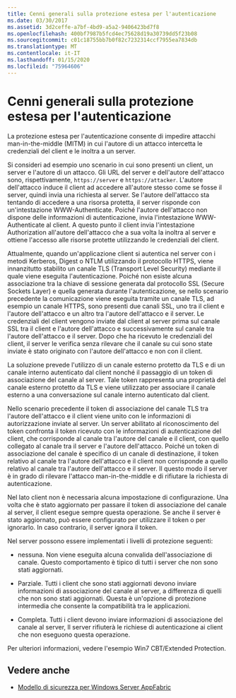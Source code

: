 ```yaml
---
title: Cenni generali sulla protezione estesa per l'autenticazione
ms.date: 03/30/2017
ms.assetid: 3d2ceffe-a7bf-4bd9-a5a2-9406423bd7f8
ms.openlocfilehash: 400bf7987b5fcd4ec75628d19a30739dd5f23b08
ms.sourcegitcommit: c01c18755bb7b0f82c7232314ccf7955ea7834db
ms.translationtype: MT
ms.contentlocale: it-IT
ms.lasthandoff: 01/15/2020
ms.locfileid: "75964606"
---
```

# <a name="extended-protection-for-authentication-overview"></a>Cenni generali sulla protezione estesa per l'autenticazione
La protezione estesa per l'autenticazione consente di impedire attacchi man-in-the-middle (MITM) in cui l'autore di un attacco intercetta le credenziali del client e le inoltra a un server.  
  
 Si consideri ad esempio uno scenario in cui sono presenti un client, un server e l'autore di un attacco. Gli URL del server e dell'autore dell'attacco sono, rispettivamente, `https://server` e `https://attacker`. L'autore dell'attacco induce il client ad accedere all'autore stesso come se fosse il server, quindi invia una richiesta al server. Se l'autore dell'attacco sta tentando di accedere a una risorsa protetta, il server risponde con un'intestazione WWW-Authenticate. Poiché l'autore dell'attacco non dispone delle informazioni di autenticazione, invia l'intestazione WWW-Authenticate al client. A questo punto il client invia l'intestazione Authorization all'autore dell'attacco che a sua volta la inoltra al server e ottiene l'accesso alle risorse protette utilizzando le credenziali del client.  
  
 Attualmente, quando un'applicazione client si autentica nel server con i metodi Kerberos, Digest o NTLM utilizzando il protocollo HTTPS, viene innanzitutto stabilito un canale TLS (Transport Level Security) mediante il quale viene eseguita l'autenticazione. Poiché non esiste alcuna associazione tra la chiave di sessione generata dal protocollo SSL (Secure Sockets Layer) e quella generata durante l'autenticazione, se nello scenario precedente la comunicazione viene eseguita tramite un canale TLS, ad esempio un canale HTTPS, sono presenti due canali SSL, uno tra il client e l'autore dell'attacco e un altro tra l'autore dell'attacco e il server. Le credenziali del client vengono inviate dal client al server prima sul canale SSL tra il client e l'autore dell'attacco e successivamente sul canale tra l'autore dell'attacco e il server. Dopo che ha ricevuto le credenziali del client, il server le verifica senza rilevare che il canale su cui sono state inviate è stato originato con l'autore dell'attacco e non con il client.  
  
 La soluzione prevede l'utilizzo di un canale esterno protetto da TLS e di un canale interno autenticato dal client nonché il passaggio di un token di associazione del canale al server. Tale token rappresenta una proprietà del canale esterno protetto da TLS e viene utilizzato per associare il canale esterno a una conversazione sul canale interno autenticato dal client.  
  
 Nello scenario precedente il token di associazione del canale TLS tra l'autore dell'attacco e il client viene unito con le informazioni di autorizzazione inviate al server. Un server abilitato al riconoscimento del token confronta il token ricevuto con le informazioni di autenticazione del client, che corrisponde al canale tra l'autore del canale e il client, con quello collegato al canale tra il server e l'autore dell'attacco. Poiché un token di associazione del canale è specifico di un canale di destinazione, il token relativo al canale tra l'autore dell'attacco e il client non corrisponde a quello relativo al canale tra l'autore dell'attacco e il server. Il questo modo il server è in grado di rilevare l'attacco man-in-the-middle e di rifiutare la richiesta di autenticazione.  
  
 Nel lato client non è necessaria alcuna impostazione di configurazione. Una volta che è stato aggiornato per passare il token di associazione del canale al server, il client esegue sempre questa operazione. Se anche il server è stato aggiornato, può essere configurato per utilizzare il token o per ignorarlo. In caso contrario, il server ignora il token.  
  
 Nel server possono essere implementati i livelli di protezione seguenti:  
  
- nessuna. Non viene eseguita alcuna convalida dell'associazione di canale. Questo comportamento è tipico di tutti i server che non sono stati aggiornati.  
  
- Parziale. Tutti i client che sono stati aggiornati devono inviare informazioni di associazione del canale al server, a differenza di quelli che non sono stati aggiornati. Questa è un'opzione di protezione intermedia che consente la compatibilità tra le applicazioni.  
  
- Completa. Tutti i client devono inviare informazioni di associazione del canale al server, Il server rifiuterà le richiese di autenticazione ai client che non eseguono questa operazione.  
  
 Per ulteriori informazioni, vedere l'esempio Win7 CBT/Extended Protection.  
  
## <a name="see-also"></a>Vedere anche

- [Modello di sicurezza per Windows Server AppFabric](https://docs.microsoft.com/previous-versions/appfabric/ee677202(v=azure.10))
